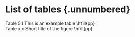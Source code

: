 # List of tables {.unnumbered}

Table 5.1  This is an example table \hfill{pp}  
Table x.x  Short title of the figure \hfill{pp}  
